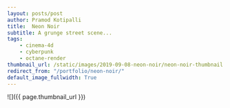 ```yaml
---
layout: posts/post
author: Pramod Kotipalli
title:  Neon Noir
subtitle: A grunge street scene...
tags:
    - cinema-4d
    - cyberpunk
    - octane-render
thumbnail_url: /static/images/2019-09-08-neon-noir/neon-noir-thumbnail.png
redirect_from: "/portfolio/neon-noir/"
default_image_fullwidth: True
---
```


![]({{ page.thumbnail_url }})
